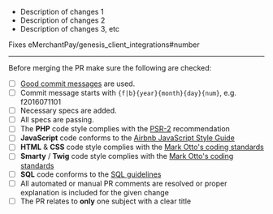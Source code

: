* Description of changes 1
* Description of changes 2
* Description of changes 3, etc

Fixes eMerchantPay/genesis_client_integrations#number

-----------------

Before merging the PR make sure the following are checked:

* [ ] [Good commit messages][1] are used.
* [ ] Commit message starts with `{f|b}{year}{month}{day}{num}`, e.g. f2016071101
* [ ] Necessary specs are added.
* [ ] All specs are passing.
* [ ] The **PHP** code style complies with the [PSR-2][2] recommendation
* [ ] **JavaScript** code conforms to the [Airbnb JavaScript Style Guide][3]
* [ ] **HTML** & **CSS** code style complies with the [Mark Otto's coding standards][4]
* [ ] **Smarty** / **Twig** code style complies with the [Mark Otto's coding standards][4]
* [ ] **SQL** code conforms to the [SQL guidelines][5] 
* [ ] All automated or manual PR comments are resolved or proper explanation is included for the given change
* [ ] The PR relates to **only** one subject with a clear title

[1]: http://tbaggery.com/2008/04/19/a-note-about-git-commit-messages.html
[2]: http://www.php-fig.org/psr/psr-2/
[3]: https://github.com/airbnb/javascript
[4]: http://codeguide.co/
[5]: http://doc.prestashop.com/display/PS16/SQL+Guidelines